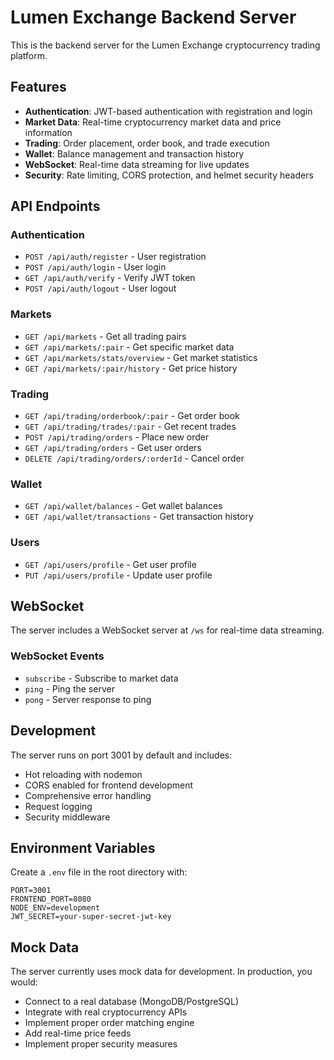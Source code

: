 # Lumen Exchange Backend Server

This is the backend server for the Lumen Exchange cryptocurrency trading platform.

## Features

- **Authentication**: JWT-based authentication with registration and login
- **Market Data**: Real-time cryptocurrency market data and price information
- **Trading**: Order placement, order book, and trade execution
- **Wallet**: Balance management and transaction history
- **WebSocket**: Real-time data streaming for live updates
- **Security**: Rate limiting, CORS protection, and helmet security headers

## API Endpoints

### Authentication
- `POST /api/auth/register` - User registration
- `POST /api/auth/login` - User login
- `GET /api/auth/verify` - Verify JWT token
- `POST /api/auth/logout` - User logout

### Markets
- `GET /api/markets` - Get all trading pairs
- `GET /api/markets/:pair` - Get specific market data
- `GET /api/markets/stats/overview` - Get market statistics
- `GET /api/markets/:pair/history` - Get price history

### Trading
- `GET /api/trading/orderbook/:pair` - Get order book
- `GET /api/trading/trades/:pair` - Get recent trades
- `POST /api/trading/orders` - Place new order
- `GET /api/trading/orders` - Get user orders
- `DELETE /api/trading/orders/:orderId` - Cancel order

### Wallet
- `GET /api/wallet/balances` - Get wallet balances
- `GET /api/wallet/transactions` - Get transaction history

### Users
- `GET /api/users/profile` - Get user profile
- `PUT /api/users/profile` - Update user profile

## WebSocket

The server includes a WebSocket server at `/ws` for real-time data streaming.

### WebSocket Events
- `subscribe` - Subscribe to market data
- `ping` - Ping the server
- `pong` - Server response to ping

## Development

The server runs on port 3001 by default and includes:
- Hot reloading with nodemon
- CORS enabled for frontend development
- Comprehensive error handling
- Request logging
- Security middleware

## Environment Variables

Create a `.env` file in the root directory with:

```
PORT=3001
FRONTEND_PORT=8080
NODE_ENV=development
JWT_SECRET=your-super-secret-jwt-key
```

## Mock Data

The server currently uses mock data for development. In production, you would:
- Connect to a real database (MongoDB/PostgreSQL)
- Integrate with real cryptocurrency APIs
- Implement proper order matching engine
- Add real-time price feeds
- Implement proper security measures
